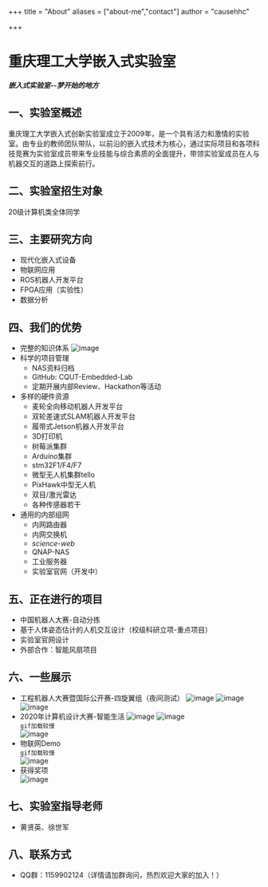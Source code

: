 +++
title = "About"
aliases = ["about-me","contact"]
author = "causehhc"

+++

# 重庆理工大学嵌入式实验室
***嵌入式实验室--梦开始的地方***
## 一、实验室概述
重庆理工大学嵌入式创新实验室成立于2009年，是一个具有活力和激情的实验室。由专业的教师团队带队，以前沿的嵌入式技术为核心，通过实际项目和各项科技竞赛为实验室成员带来专业技能与综合素质的全面提升，带领实验室成员在人与机器交互的道路上探索前行。
## 二、实验室招生对象
20级计算机类全体同学  
## 三、主要研究方向
- 现代化嵌入式设备
- 物联网应用
- ROS机器人开发平台
- FPGA应用（实验性）
- 数据分析
## 四、我们的优势
- 完整的知识体系
![image](https://markdown-1305234562.cos.ap-chongqing.myqcloud.com/lab/2021/09/20210913140953.jpg)
- 科学的项目管理
    - NAS资料归档
    - GitHub: CQUT-Embedded-Lab
    - 定期开展内部Review、Hackathon等活动
- 多样的硬件资源
    - 麦轮全向移动机器人开发平台
    - 双轮差速式SLAM机器人开发平台
    - 履带式Jetson机器人开发平台
    - 3D打印机
    - 树莓派集群
    - Arduino集群
    - stm32F1/F4/F7
    - 微型无人机集群tello
    - PixHawk中型无人机
    - 双目/激光雷达
    - 各种传感器若干
- 通用的内部组网
    - 内网路由器
    - 内网交换机
    - *science-web*
    - QNAP-NAS
    - 工业服务器
    - 实验室官网（开发中）
## 五、正在进行的项目
- 中国机器人大赛-自动分拣
- 基于人体姿态估计的人机交互设计（校级科研立项-重点项目）
- 实验室官网设计
- 外部合作：智能风扇项目
## 六、一些展示
- 工程机器人大赛暨国际公开赛-四旋翼组（夜间测试）
![image](https://markdown-1305234562.cos.ap-chongqing.myqcloud.com/lab/2021/09/20210913141028.jpg)
![image](https://markdown-1305234562.cos.ap-chongqing.myqcloud.com/lab/2021/09/20210913141036.jpg)
![image](https://markdown-1305234562.cos.ap-chongqing.myqcloud.com/lab/2021/09/20210913141050.jpg)
- 2020年计算机设计大赛-智能生活
![image](https://markdown-1305234562.cos.ap-chongqing.myqcloud.com/lab/2021/09/20210913141055.jpg)
![image](https://markdown-1305234562.cos.ap-chongqing.myqcloud.com/lab/2021/09/20210913141111.jpg)  
`gif加载较慢`  
![image](https://markdown-1305234562.cos.ap-chongqing.myqcloud.com/lab/2021/09/20210913141115.gif)
- 物联网Demo  
`gif加载较慢`  
![image](https://markdown-1305234562.cos.ap-chongqing.myqcloud.com/lab/2021/09/20210913141121.gif)
- 获得奖项  
![image](https://markdown-1305234562.cos.ap-chongqing.myqcloud.com/lab/2021/09/20210913141129.jpg)
## 七、实验室指导老师
- 黄贤英、徐世军
## 八、联系方式
- QQ群：1159902124（详情请加群询问，热烈欢迎大家的加入！）
